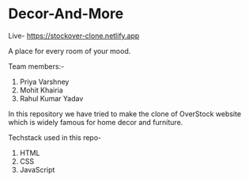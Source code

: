# Decor-And-More
Live- https://stockover-clone.netlify.app

A place for every room of your mood.

Team members:-
1. Priya Varshney
2. Mohit Khairia
3. Rahul Kumar Yadav

In this repository we have tried to make the clone of OverStock website which is widely famous for home decor and furniture.

Techstack used in this repo-
1. HTML
2. CSS
3. JavaScript
